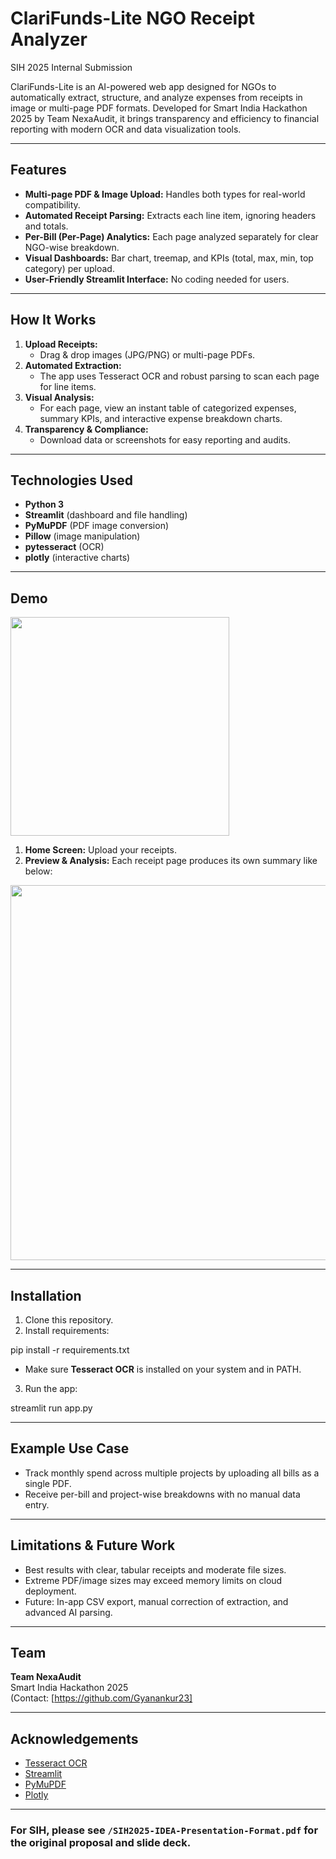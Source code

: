 # ClariFunds-Lite NGO Receipt Analyzer

SIH 2025 Internal Submission 

ClariFunds-Lite is an AI-powered web app designed for NGOs to automatically extract, structure, and analyze expenses from receipts in image or multi-page PDF formats. Developed for Smart India Hackathon 2025 by Team NexaAudit, it brings transparency and efficiency to financial reporting with modern OCR and data visualization tools.

---

## Features

- **Multi-page PDF & Image Upload:** Handles both types for real-world compatibility.
- **Automated Receipt Parsing:** Extracts each line item, ignoring headers and totals.
- **Per-Bill (Per-Page) Analytics:** Each page analyzed separately for clear NGO-wise breakdown.
- **Visual Dashboards:** Bar chart, treemap, and KPIs (total, max, min, top category) per upload.
- **User-Friendly Streamlit Interface:** No coding needed for users.

---

## How It Works

1. **Upload Receipts:** 
   - Drag & drop images (JPG/PNG) or multi-page PDFs.
2. **Automated Extraction:** 
   - The app uses Tesseract OCR and robust parsing to scan each page for line items.
3. **Visual Analysis:** 
   - For each page, view an instant table of categorized expenses, summary KPIs, and interactive expense breakdown charts.
4. **Transparency & Compliance:** 
   - Download data or screenshots for easy reporting and audits.

---

## Technologies Used

- **Python 3**
- **Streamlit** (dashboard and file handling)
- **PyMuPDF** (PDF image conversion)
- **Pillow** (image manipulation)
- **pytesseract** (OCR)
- **plotly** (interactive charts)

---

## Demo

<img src="app_homepage_screenshot.png" width="350">

1. **Home Screen:** Upload your receipts.
2. **Preview & Analysis:** Each receipt page produces its own summary like below:
<img src="kpi_and_charts_example.png" width="600">

---

## Installation

1. Clone this repository.
2. Install requirements:

pip install -r requirements.txt

- Make sure **Tesseract OCR** is installed on your system and in PATH.

3. Run the app:

streamlit run app.py


---

## Example Use Case

- Track monthly spend across multiple projects by uploading all bills as a single PDF.
- Receive per-bill and project-wise breakdowns with no manual data entry.

---

## Limitations & Future Work

- Best results with clear, tabular receipts and moderate file sizes.
- Extreme PDF/image sizes may exceed memory limits on cloud deployment.
- Future: In-app CSV export, manual correction of extraction, and advanced AI parsing.

---

## Team

**Team NexaAudit**  
Smart India Hackathon 2025  
(Contact: [https://github.com/Gyanankur23]

---

## Acknowledgements

- [Tesseract OCR](https://github.com/tesseract-ocr/tesseract)
- [Streamlit](https://streamlit.io/)
- [PyMuPDF](https://pymupdf.readthedocs.io/)
- [Plotly](https://plotly.com/python/)

---

### For SIH, please see `/SIH2025-IDEA-Presentation-Format.pdf` for the original proposal and slide deck.

